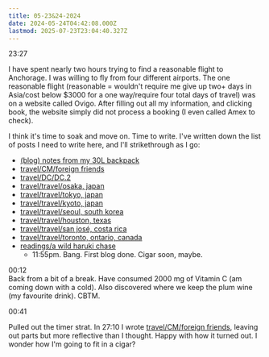 ```yaml
---
title: 05-23&24-2024
date: 2024-05-24T04:42:08.000Z
lastmod: 2025-07-23T23:04:40.327Z
---
```

23:27

I have spent nearly two hours trying to find a reasonable flight to Anchorage. I was willing to fly from four different airports. The one reasonable flight (reasonable = wouldn't require me give up two+ days in Asia/cost below \$3000 for a one way/require four total days of travel) was on a website called Ovigo. After filling out all my information, and clicking book, the website simply did not process a booking (I even called Amex to check).

I think it's time to soak and move on. Time to write. I've written down the list of posts I need to write here, and I'll strikethrough as I go:

* [(blog) notes from my 30L backpack](/\(blog\)%20notes%20from%20my%2030L%20backpack)
* [travel/CM/foreign friends](/travel/CM/foreign%20friends)
* [travel/DC/DC.2](/travel/DC/DC.2)
* [travel/travel/osaka, japan](/travel/travel/osaka,%20japan)
* [travel/travel/tokyo, japan](/travel/travel/tokyo,%20japan)
* [travel/travel/kyoto, japan](/travel/travel/kyoto,%20japan)
* [travel/travel/seoul, south korea](/travel/travel/seoul,%20south%20korea)
* [travel/travel/houston, texas](/travel/travel/houston,%20texas)
* [travel/travel/san josé, costa rica](/travel/travel/san%20jos%C3%A9,%20costa%20rica)
* [travel/travel/toronto, ontario, canada](/travel/travel/toronto,%20ontario,%20canada)
* [readings/a wild haruki chase](/readings/a%20wild%20haruki%20chase)
  * 11:55pm. Bang. First blog done. Cigar soon, maybe.

00:12\
Back from a bit of a break. Have consumed 2000 mg of Vitamin C (am coming down with a cold). Also discovered where we keep the plum wine (my favourite drink). CBTM.

00:41

Pulled out the timer strat. In 27:10 I wrote [travel/CM/foreign friends](/travel/CM/foreign%20friends), leaving out parts but more reflective than I thought. Happy with how it turned out. I wonder how I'm going to fit in a cigar?
